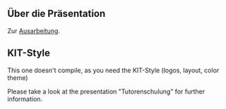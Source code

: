 Über die Präsentation
---------------------
Zur [Ausarbeitung](https://github.com/MartinThoma/LaTeX-examples/tree/master/documents/Proseminar-Netzwerkanalyse).

KIT-Style
---------
This one doesn't compile, as you need the KIT-Style (logos, layout,
color theme)

Please take a look at the presentation "Tutorenschulung" for further
information.
